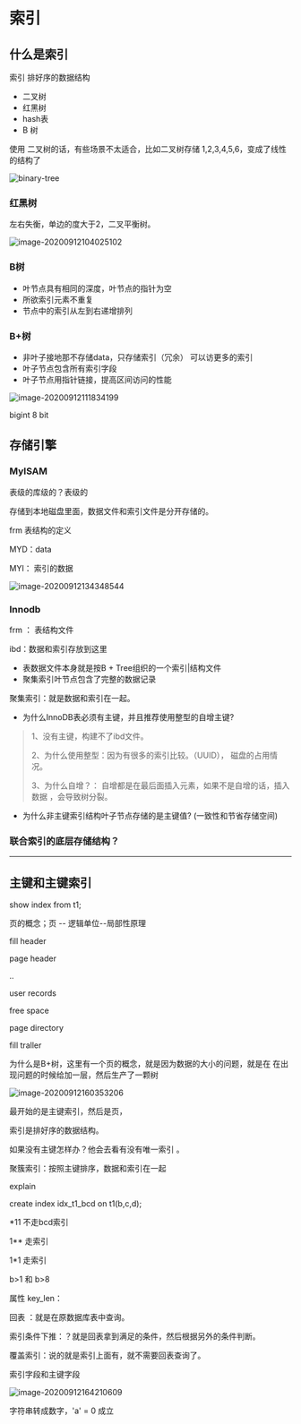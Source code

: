 # 索引



## 什么是索引

索引 排好序的数据结构

- 二叉树
- 红黑树
- hash表
- B 树

使用 二叉树的话，有些场景不太适合，比如二叉树存储 1,2,3,4,5,6，变成了线性的结构了

![binary-tree](https://gitee.com/jet5devil/typora-picture/raw/master/img/20200912104900.gif)

### 红黑树

左右失衡，单边的度大于2，二叉平衡树。 

![image-20200912104025102](https://gitee.com/jet5devil/typora-picture/raw/master/img/20200912104025.png)

### B树

- 叶节点具有相同的深度，叶节点的指针为空
- 所欲索引元素不重复
- 节点中的索引从左到右递增排列

### B+树

- 非叶子接地那不存储data，只存储索引（冗余） 可以访更多的索引
- 叶子节点包含所有索引字段
- 叶子节点用指针链接，提高区间访问的性能

![image-20200912111834199](https://gitee.com/jet5devil/typora-picture/raw/master/img/20200912111834.png)

bigint  8 bit



## 存储引擎

### MyISAM

表级的库级的？表级的

存储到本地磁盘里面，数据文件和索引文件是分开存储的。

frm 表结构的定义

MYD：data

MYI： 索引的数据

![image-20200912134348544](https://gitee.com/jet5devil/typora-picture/raw/master/img/20200912134348.png)

### Innodb

frm ： 表结构文件

ibd：数据和索引存放到这里

- 表数据文件本身就是按B + Tree组织的一个索引|结构文件
- 聚集索引叶节点包含了完整的数据记录

聚集索引：就是数据和索引在一起。

- 为什么InnoDB表必须有主键，并且推荐使用整型的自增主键?

> 1、没有主键，构建不了ibd文件。
>
> 2、为什么使用整型：因为有很多的索引比较。（UUID）， 磁盘的占用情况。
>
> 3、为什么自增？： 自增都是在最后面插入元素，如果不是自增的话，插入数据 ，会导致树分裂。



- 为什么非主键索引结构叶子节点存储的是主键值? (一致性和节省存储空间)

### 联合索引的底层存储结构？

----

## 主键和主键索引

show index from t1;

页的概念；页 -- 逻辑单位--局部性原理 

fill header

page header

..

user records

 free space 

 page directory

fill traller



为什么是B+树，这里有一个页的概念，就是因为数据的大小的问题，就是在 在出现问题的时候给加一层，然后生产了一颗树

![image-20200912160353206](https://gitee.com/jet5devil/typora-picture/raw/master/img/20200912160353.png)

最开始的是主键索引，然后是页，

索引是排好序的数据结构。

如果没有主键怎样办？他会去看有没有唯一索引 。

聚簇索引：按照主键排序，数据和索引在一起

explain

create index idx_t1_bcd on t1(b,c,d);

*11 不走bcd索引

1** 走索引

1*1 走索引

b>1 和 b>8 

属性 key_len：

回表 ：就是在原数据库表中查询。

索引条件下推：？就是回表拿到满足的条件，然后根据另外的条件判断。

覆盖索引：说的就是索引上面有，就不需要回表查询了。

索引字段和主键字段	

![image-20200912164210609](https://gitee.com/jet5devil/typora-picture/raw/master/img/20200912164210.png)

字符串转成数字，'a' = 0 成立


